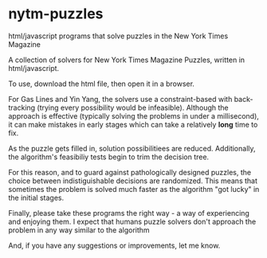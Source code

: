 # nytm-puzzles
html/javascript programs that solve puzzles in the New York Times Magazine

A collection of solvers for New York Times Magazine Puzzles, written in html/javascript.

To use, download the html file, then open it in a browser.

For Gas Lines and Yin Yang, the solvers use a constraint-based with back-tracking (trying every possibility would be infeasible).
Although the approach is effective (typically solving the problems in under a millisecond), it can make mistakes
in early stages which can take a relatively __long__ time to fix.

As the puzzle gets filled in, solution possibilitiees are reduced.  Additionally, the algorithm's feasibiliy tests begin to trim the decision tree.

For this reason, and to guard against pathologically designed puzzles, the choice between indistiguishable decisions are randomized.
This means that sometimes the problem is solved much faster as the algorithm "got lucky" in the initial stages.

Finally, please take these programs the right way - a way of experiencing and enjoying them.
I expect that humans puzzle solvers don't approach the problem in any way similar to the algorithm

And, if you have any suggestions or improvements, let me know.
